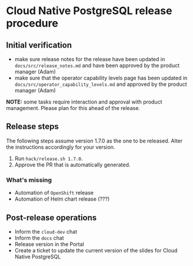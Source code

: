 # Cloud Native PostgreSQL release procedure

## Initial verification

- make sure release notes for the release have been updated
  in `docs/src/release_notes.md` and have been approved by
  the product manager (Adam)
- make sure that the operator capability levels page has been
  updated in `docs/src/operator_capability_levels.md` and approved
  by the product manager (Adam)

**NOTE:** some tasks require interaction and approval with product management.
Please plan for this ahead of the release.

## Release steps

The following steps assume version 1.7.0 as the one to be released. Alter the
instructions accordingly for your version.

1. Run `hack/release.sh 1.7.0`.
1. Approve the PR that is automatically generated.

### What's missing

- Automation of `OpenShift` release
- Automation of Helm chart release (???)

## Post-release operations

- Inform the `cloud-dev` chat
- Inform the `docs` chat
- Release version in the Portal
- Create a ticket to update the current version of the
  slides for Cloud Native PostgreSQL
